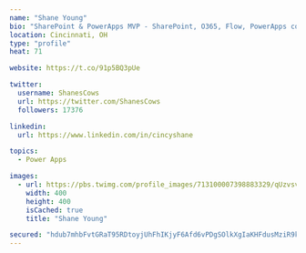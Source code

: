 ```yaml
---
name: "Shane Young"
bio: "SharePoint & PowerApps MVP - SharePoint, O365, Flow, PowerApps consulting? @PowerApps911 | Pure Snark? You found it."
location: Cincinnati, OH
type: "profile"
heat: 71

website: https://t.co/91p5BQ3pUe

twitter:
  username: ShanesCows
  url: https://twitter.com/ShanesCows
  followers: 17376

linkedin:
  url: https://www.linkedin.com/in/cincyshane

topics:
  - Power Apps

images:
  - url: https://pbs.twimg.com/profile_images/713100007398883329/qUzvsvQ3_400x400.jpg
    width: 400
    height: 400
    isCached: true
    title: "Shane Young"

secured: "hdub7mhbFvtGRaT95RDtoyjUhFhIKjyF6Afd6vPDgSOlkXgIaKHFdusMziR9kuuM4lP0SOTdA0IASr58FBmjltrGGBtOkkp4zSi9v/0zQJZjCziS9niYUkFVRnLAv7uADzdzize/UJjCvUwe1EcWPzKAr1+kM+TKPU3V3mEvUeDndb5ebdFYN3qubjpNQsKByfITb6N/5jOoPvrH2jQ6b7tP/3TfqYwbYtzVh0M/OrHfRLCEGUE3mqgoTtIdoNTTKInrMj8vMoDVOUX6pyOgJWqBQtw/WCu7lXKf3C0i2JWsju5c/m5eeqpChGYwpE9b1dqkhKjwrJKZwo821E9EC8GWVjECabioOEvMwqcUJyHROCbpdTgHHj9FwayV7EKEZpfgEf9JEGRF/qD22i+hyO4K5MaKYpbRAnDt3rOObD4=;Sh6+VrnXvx/MnjU/GURONg=="
---
```


